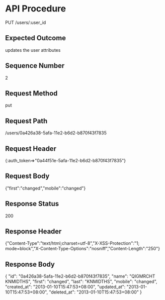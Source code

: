 # API Procedure
PUT /users/:user_id
## Expected Outcome
updates the user attributes
## Sequence Number
2
## Request Method
put
## Request Path
/users/0a426a38-5afa-11e2-b6d2-b870f43f7835
## Request Header
{:auth_token=>"0a44f51e-5afa-11e2-b6d2-b870f43f7835"}
## Request Body
{"first":"changed","mobile":"changed"}

## Response Status
200
## Response Header
{"Content-Type":"text/html;charset=utf-8","X-XSS-Protection":"1; mode=block","X-Content-Type-Options":"nosniff","Content-Length":"250"}

## Response Body
{
  "id": "0a426a38-5afa-11e2-b6d2-b870f43f7835",
  "name": "QIGMRCHT KNMIDTHS",
  "first": "changed",
  "last": "KNMIDTHS",
  "mobile": "changed",
  "created_at": "2013-01-10T15:47:53+08:00",
  "updated_at": "2013-01-10T15:47:53+08:00",
  "deleted_at": "2013-01-10T15:47:53+08:00"
}
